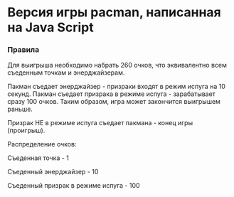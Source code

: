 # Версия игры pacman, написанная на Java Script

### Правила
Для выигрыша необходимо набрать 260 очков, что эквивалентно всем съеденным точкам и энерджайзерам.

Пакман съедает энерджайзер - призраки входят в режим испуга на 10 секунд. Пакман съедает призрака в режиме испуга - зарабатывает сразу 100 очков. Таким образом, игра может закончится выигрышем раньше.

Призрак НЕ в режиме испуга съедает пакмана - конец игры (проигрыш).

Распределение очков:

Съеденная точка - 1

Съеденный энерджайзер - 10

Съеденный призрак в режиме испуга - 100
